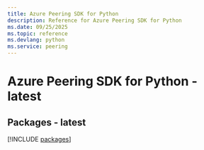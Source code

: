 ```yaml
---
title: Azure Peering SDK for Python
description: Reference for Azure Peering SDK for Python
ms.date: 09/25/2025
ms.topic: reference
ms.devlang: python
ms.service: peering
---
```

# Azure Peering SDK for Python - latest
## Packages - latest
[!INCLUDE [packages](peering-index.md)]